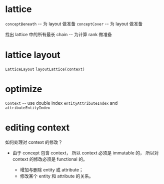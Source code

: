 # lattice

`conceptBeneath` -- 为 layout 做准备
`conceptCover` -- 为 layout 做准备

找出 lattice 中的所有最长 chain -- 为计算 rank 做准备

# lattice layout

`LatticeLayout`
`layoutLattice(context)`

# optimize

`Context` -- use double index `entityAttributeIndex` and `attributeEntityIndex`

# editing context

如何处理对 context 的修改？

- 由于 concept 包含 context，
  所以 context 必须是 immutable 的，
  所以对 context 的修改必须是 functional 的。

  - 增加与删除 entity 或 attribute；
  - 修改某个 entity 和 attribute 的关系。
